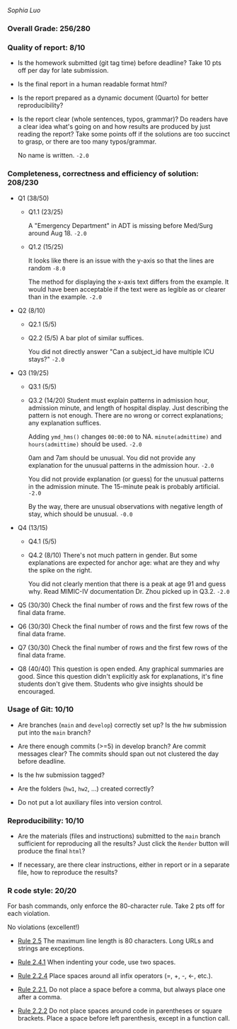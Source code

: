 *Sophia Luo*

### Overall Grade: 256/280

### Quality of report: 8/10

-   Is the homework submitted (git tag time) before deadline? Take 10 pts off per day for late submission.  

-   Is the final report in a human readable format html? 

-   Is the report prepared as a dynamic document (Quarto) for better reproducibility?

-   Is the report clear (whole sentences, typos, grammar)? Do readers have a clear idea what's going on and how results are produced by just reading the report? Take some points off if the solutions are too succinct to grasp, or there are too many typos/grammar. 

    No name is written. `-2.0`

### Completeness, correctness and efficiency of solution: 208/230

- Q1 (38/50)
  
    - Q1.1 (23/25) 

      A "Emergency Department" in ADT is missing before Med/Surg around Aug 18. `-2.0`

    - Q1.2 (15/25)

      It looks like there is an issue with the y-axis so that the lines are random `-8.0` 

      The method for displaying the x-axis text differs from the example. It would have been acceptable if the text were as legible as or clearer than in the example. `-2.0`

- Q2 (8/10)

    - Q2.1 (5/5)
    
    - Q2.2 (5/5) A bar plot of similar suffices.

      You did not directly answer "Can a subject_id have multiple ICU stays?" `-2.0`

- Q3 (19/25)    
    
    - Q3.1 (5/5)
    
    - Q3.2 (14/20) Student must explain patterns in admission hour, admission minute, and length of hospital display. Just describing the pattern is not enough. There are no wrong or correct explanations; any explanation suffices. 

      Adding `ymd_hms()` changes `00:00:00` to NA. `minute(admittime)` and `hours(admittime)` should be used. `-2.0`

      0am and 7am should be unusual. You did not provide any explanation for the unusual patterns in the admission hour. `-2.0`

      You did not provide explanation (or guess) for the unusual patterns in the admission minute. The 15-minute peak is probably artificial. `-2.0`

      By the way, there are unusual observations with negative length of stay, which should be unusual. `-0.0`

- Q4 (13/15)        
    
    - Q4.1 (5/5)
    
    - Q4.2 (8/10) There's not much pattern in gender. But some explanations are expected for anchor age: what are they and why the spike on the right.

      You did not clearly mention that there is a peak at age 91 and guess why. Read MIMIC-IV documentation Dr. Zhou picked up in Q3.2. `-2.0`

- Q5 (30/30) Check the final number of rows and the first few rows of the final data frame.

- Q6 (30/30) Check the final number of rows and the first few rows of the final data frame.

- Q7 (30/30) Check the final number of rows and the first few rows of the final data frame.

- Q8 (40/40) This question is open ended. Any graphical summaries are good. Since this question didn't explicitly ask for explanations, it's fine students don't give them. Students who give insights should be encouraged.
	    
### Usage of Git: 10/10

-   Are branches (`main` and `develop`) correctly set up? Is the hw submission put into the `main` branch?

-   Are there enough commits (>=5) in develop branch? Are commit messages clear? The commits should span out not clustered the day before deadline. 
          
-   Is the hw submission tagged? 

-   Are the folders (`hw1`, `hw2`, ...) created correctly? 
  
-   Do not put a lot auxiliary files into version control. 


### Reproducibility: 10/10

-   Are the materials (files and instructions) submitted to the `main` branch sufficient for reproducing all the results? Just click the `Render` button will produce the final `html`? 

-   If necessary, are there clear instructions, either in report or in a separate file, how to reproduce the results?

### R code style: 20/20

For bash commands, only enforce the 80-character rule. Take 2 pts off for each violation. 

No violations (excellent!)

-   [Rule 2.5](https://style.tidyverse.org/syntax.html#long-lines) The maximum line length is 80 characters. Long URLs and strings are exceptions.  

-   [Rule 2.4.1](https://style.tidyverse.org/syntax.html#indenting) When indenting your code, use two spaces.  

-   [Rule 2.2.4](https://style.tidyverse.org/syntax.html#infix-operators) Place spaces around all infix operators (=, +, -, &lt;-, etc.).  

-   [Rule 2.2.1.](https://style.tidyverse.org/syntax.html#commas) Do not place a space before a comma, but always place one after a comma.  

-   [Rule 2.2.2](https://style.tidyverse.org/syntax.html#parentheses) Do not place spaces around code in parentheses or square brackets. Place a space before left parenthesis, except in a function call.
